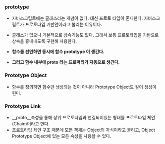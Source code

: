 ### prototype
- 자바스크립트에는 클래스라는 개념이 없다. 대신 프로토 타입이 존재한다. 자바스크립트가 프로토타입 기반언어라고 불리는 이유이다.
- 클래스가 없으니 기본적으로 상속기능도 없다. 그래서 보통 프로토타입을 기반으로 상속을 흉내내도록 구현해 사용한다.

- **함수를 선언하면 동시에 함수 prototype 이 생긴다.**
- **그리고 함수 내부에 __proto__ 라는 프로퍼티가 자동으로 생긴다.**

### Prototype Object
- 함수를 정의하면 함수만 생성되는 것이 아니라 Prototype Object도 같이 생성이 된다.

### Prototype Link
- __proto__속성을 통해 상위 프로토타입과 연결되어있는 형태를 프로토타입 체인(Chain)이라고 한다.
- 프로토타입 체인 구조 때문에 모든 객체는 Object의 자식이라고 불리고, Object Prototype Object에 있는 모든 속성을 사용할 수 있다.